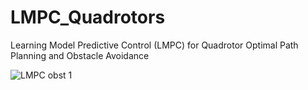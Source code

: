 # LMPC_Quadrotors
Learning Model Predictive Control (LMPC) for Quadrotor Optimal Path Planning and Obstacle Avoidance

![LMPC obst 1](https://user-images.githubusercontent.com/49368313/183303346-60693777-319b-4687-8a0a-f0895c51dc60.gif)
